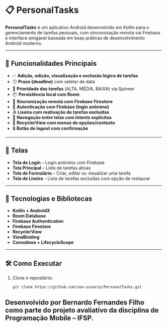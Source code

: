 # 📋 PersonalTasks

**PersonalTasks** é um aplicativo Android desenvolvido em Kotlin para o gerenciamento de tarefas pessoais, com sincronização remota via Firebase e interface amigável baseada em boas práticas de desenvolvimento Android moderno.

---

## 🚀 Funcionalidades Principais

- ✅ **Adição, edição, visualização e exclusão lógica de tarefas**
- 🕓 **Prazo (deadline)** com seletor de data
- 🔼 **Prioridade das tarefas** (ALTA, MÉDIA, BAIXA) via Spinner
- 📦 **Persistência local com Room**
- 🔁 **Sincronização remota com Firebase Firestore**
- 🔐 **Autenticação com Firebase (login anônimo)**
- ♻️ **Lixeira com reativação de tarefas excluídas**
- 🧭 **Navegação entre telas com Intents explícitas**
- 📃 **RecyclerView com menus de opções/contexto**
- 🔒 **Botão de logout com confirmação**

---

## 📱 Telas

- **Tela de Login** – Login anônimo com Firebase
- **Tela Principal** – Lista de tarefas ativas
- **Tela de Formulário** – Criar, editar ou visualizar uma tarefa
- **Tela de Lixeira** – Lista de tarefas excluídas com opção de restaurar

---

## 🧠 Tecnologias e Bibliotecas

- **Kotlin + AndroidX**
- **Room Database**
- **Firebase Authentication**
- **Firebase Firestore**
- **RecyclerView**
- **ViewBinding**
- **Coroutines + LifecycleScope**

---

## 🛠 Como Executar

1. Clone o repositório:
   ```bash
   git clone https://github.com/seu-usuario/PersonalTasks.git

## Desenvolvido por Bernardo Fernandes Filho como parte do projeto avaliativo da disciplina de Programação Mobile – IFSP.

